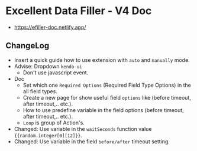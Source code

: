 # Excellent Data Filler - V4 Doc

- https://efiller-doc.netlify.app/

## ChangeLog

- Insert a quick guide how to use extension with `auto` and `manually` mode.
- Advise: Dropdown `kendo-ui`
  - Don't use javascript event.
- Doc
  - Set which one `Required Options` (Required Field Type Options) in the all field types.
  - Create a new page for show useful field `options` like (before timeout, after timeout,.. etc.).
  - How to use predefine variable in the field options (before timeout, after timeout,.. etc.).
  - `Loop` is group of Action's.
- Changed: Use variable in the `waitSeconds` function value `{{random.integer[0][12]}}`.
- Changed: Use variable in the field `before/after` timeout setting.

